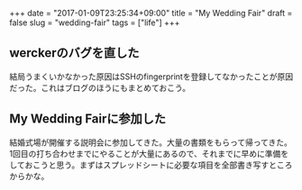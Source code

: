 +++
date = "2017-01-09T23:25:34+09:00"
title = "My Wedding Fair"
draft = false
slug = "wedding-fair"
tags = ["life"]
+++

## werckerのバグを直した
結局うまくいかなかった原因はSSHのfingerprintを登録してなかったことが原因だった。これはブログのほうにもまとめておこう。

## My Wedding Fairに参加した
結婚式場が開催する説明会に参加してきた。大量の書類をもらって帰ってきた。1回目の打ち合わせまでにやることが大量にあるので、それまでに早めに準備をしておこうと思う。まずはスプレッドシートに必要な項目を全部書き写すところからかな。

